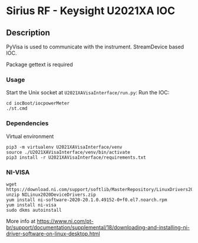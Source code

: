 # Sirius RF - Keysight U2021XA IOC

## Description

PyVisa is used to communicate with the instrument.
StreamDevice based IOC.

Package gettext is required

### Usage

Start the Unix socket at `U2021XAVisaInterface/run.py`:
Run the IOC:
```
cd iocBoot/iocpowerMeter
./st.cmd
```

### Dependencies
Virtual environment
```
pip3 -m virtualenv U2021XAVisaInterface/venv
source ./U2021XAVisaInterface/venv/bin/activate
pip3 install -r U2021XAVisaInterface/requirements.txt
```

### NI-VISA

```command
wget https://download.ni.com/support/softlib/MasterRepository/LinuxDrivers2020/NILinux2020DeviceDrivers.zip
unzip NILinux2020DeviceDrivers.zip
yum install ni-software-2020-20.1.0.49152-0+f0.el7.noarch.rpm
yum install ni-visa
sudo dkms autoinstall
```

More info at https://www.ni.com/pt-br/support/documentation/supplemental/18/downloading-and-installing-ni-driver-software-on-linux-desktop.html

